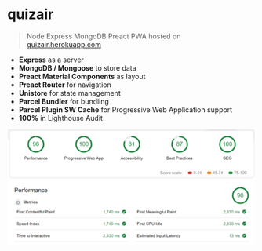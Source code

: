 # quizair

> Node Express MongoDB Preact PWA hosted on [quizair.herokuapp.com](https://quizair.herokuapp.com/)

-   **Express** as a server
-   **MongoDB / Mongoose** to store data
-   **Preact Material Components** as layout
-   **Preact Router** for navigation
-   **Unistore** for state management
-   **Parcel Bundler** for bundling
-   **Parcel Plugin SW Cache** for Progressive Web Application support
-   **100%** in Lighthouse Audit

<p>
    <img src="client/img/lighthouse.png" alt="Lighthouse" class="scale" />
</p>
